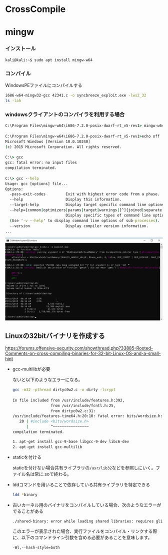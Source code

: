 # CrossCompile



# mingw

### インストール

```
kali@kali:~$ sudo apt install mingw-w64
```



### コンパイル

WindowsPEファイルにコンパイルする

```bash
i686-w64-mingw32-gcc 42341.c -o syncbreeze_exploit.exe -lws2_32
ls -lah
```



### windowsクライアントのコンパイラを利用する場合

```cmd
C:\Program Files\mingw-w64\i686-7.2.0-posix-dwarf-rt_v5-rev1> mingw-w64.bat

C:\Program Files\mingw-w64\i686-7.2.0-posix-dwarf-rt_v5-rev1>echo off
Microsoft Windows [Version 10.0.10240]
(c) 2015 Microsoft Corporation. All rights reserved.

C:\> gcc
gcc: fatal error: no input files
compilation terminated.

C:\> gcc --help
Usage: gcc [options] file...
Options:
  -pass-exit-codes         Exit with highest error code from a phase.
  --help                   Display this information.
  --target-help            Display target specific command line options.
  --help={common|optimizers|params|target|warnings|[^]{joined|separate|undocumented}}[
                           Display specific types of command line options.
  (Use '-v --help' to display command line options of sub-processes).
  --version                Display compiler version information.
...
```

![image-20230106102344123](img/mingw(crosscompiler)/image-20230106102344123.png)



## Linuxの32bitバイナリを作成する

https://forums.offensive-security.com/showthread.php?33885-Rooted-Comments-on-cross-compiling-binaries-for-32-bit-Linux-OS-and-a-small-hint

* gcc-multilibが必要

  ないと以下のようなエラーになる。

  ```bash
  gcc -m32 -pthread dirtyc0w2.c -o dirty -lcrypt
  
  In file included from /usr/include/features.h:392,
                   from /usr/include/fcntl.h:25,
                   from dirtyc0w2.c:31:
  /usr/include/features-time64.h:20:10: fatal error: bits/wordsize.h: そのようなファイルやディレクトリはありません
     20 | #include <bits/wordsize.h>
        |          ^~~~~~~~~~~~~~~~~
  compilation terminated.  
  ```

  ```bash
  1. apt-get install gcc-9-base libgcc-9-dev libc6-dev
  2. apt-get install gcc-multilib
  ```

* staticを付ける

  staticを付けない場合共有ライブラリの`/usr/lib32`などを参照しにいく。ファイル名は常に.soで終わる。

* lddコマンドを用いることで依存している共有ライブラリを特定できる

  ```bash
  ldd *binary
  ```

* 古いカーネル用のバイナリをコンパイルしている場合、次のようなエラーがでることがある

  ```bash
  ./shared-binary: error while loading shared libraries: requires glibc 2.5 or later dynamic linker
  ```

  このエラーが表示された場合、実行ファイルをコンパイル・リンクする際に、以下のコマンドライン引数を含める必要があることを意味します。

  ```
  -Wl,--hash-style=both
  ```

  
